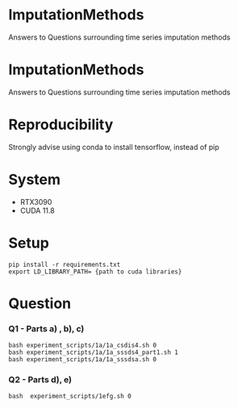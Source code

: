 # ImputationMethods
Answers to Questions surrounding time series imputation methods

# ImputationMethods
Answers to Questions surrounding time series imputation methods

# Reproducibility
Strongly advise using conda to install tensorflow, instead of pip

# System
- RTX3090
- CUDA 11.8

# Setup
    pip install -r requirements.txt
	export LD_LIBRARY_PATH= {path to cuda libraries}

# Question
### Q1 - Parts a) , b), c) 

    bash experiment_scripts/1a/1a_csdis4.sh 0 
    bash experiment_scripts/1a/1a_sssds4_part1.sh 1
    bash experiment_scripts/1a/1a_sssdsa.sh 0

### Q2  - Parts d),  e)


    bash  experiment_scripts/1efg.sh 0
